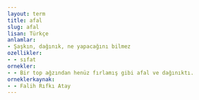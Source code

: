 ```yaml
---
layout: term
title: afal
slug: afal
lisan: Türkçe
anlamlar:
- Şaşkın, dağınık, ne yapacağını bilmez
ozellikler:
- - sıfat
ornekler:
- - Bir top ağzından henüz fırlamış gibi afal ve dağınıktı.
orneklerkaynak:
- - Falih Rıfkı Atay
---
```


